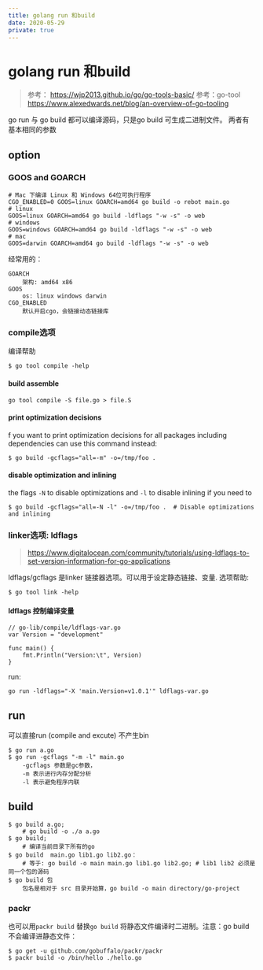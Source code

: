 ```yaml
---
title: golang run 和build
date: 2020-05-29
private: true
---
```

# golang run 和build
> 参考： https://wjp2013.github.io/go/go-tools-basic/
> 参考：go-tool https://www.alexedwards.net/blog/an-overview-of-go-tooling

go run 与 go build 都可以编译源码，只是go build 可生成二进制文件。 两者有基本相同的参数

## option

### GOOS and GOARCH

    # Mac 下编译 Linux 和 Windows 64位可执行程序
    CGO_ENABLED=0 GOOS=linux GOARCH=amd64 go build -o rebot main.go
    # linux
    GOOS=linux GOARCH=amd64 go build -ldflags "-w -s" -o web
    # windows
    GOOS=windows GOARCH=amd64 go build -ldflags "-w -s" -o web
    # mac
    GOOS=darwin GOARCH=amd64 go build -ldflags "-w -s" -o web

经常用的：

    GOARCH 
        架构: amd64 x86
    GOOS 
        os: linux windows darwin
    CGO_ENABLED
        默认开启cgo，会链接动态链接库
        
### compile选项
编译帮助

    $ go tool compile -help

#### build assemble
    go tool compile -S file.go > file.S

#### print optimization decisions
f you want to print optimization decisions for all packages including dependencies can use this command instead:

    $ go build -gcflags="all=-m" -o=/tmp/foo .

#### disable optimization and inlining
the flags `-N` to disable optimizations and `-l` to disable inlining if you need to

    $ go build -gcflags="all=-N -l" -o=/tmp/foo .  # Disable optimizations and inlining

### linker选项: ldflags
> https://www.digitalocean.com/community/tutorials/using-ldflags-to-set-version-information-for-go-applications

ldflags/gcflags 是linker 链接器选项。可以用于设定静态链接、变量. 选项帮助:

    $ go tool link -help

#### ldflags 控制编译变量

    // go-lib/compile/ldflags-var.go
    var Version = "development"

    func main() {
        fmt.Println("Version:\t", Version)
    }

run:

    go run -ldflags="-X 'main.Version=v1.0.1'" ldflags-var.go

## run 
可以直接run (compile and excute) 不产生bin

	$ go run a.go
    $ go run -gcflags "-m -l" main.go
        -gcflags 参数是gc参数，
        -m 表示进行内存分配分析 
        -l 表示避免程序内联

## build

	$ go build a.go;
        # go build -o ./a a.go
	$ go build; 
        # 编译当前目录下所有的go
    $ go build  main.go lib1.go lib2.go：
        # 等于: go build -o main main.go lib1.go lib2.go; # lib1 lib2 必须是同一个包的源码
    $ go build 包
        包名是相对于 src 目录开始算，go build -o main directory/go-project

### packr
也可以用`packr build` 替换`go build` 将静态文件编译时二进制。注意：go build 不会编译进静态文件：

    $ go get -u github.com/gobuffalo/packr/packr
    $ packr build -o /bin/hello ./hello.go
